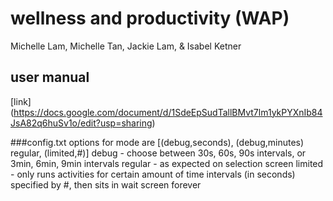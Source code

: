 # wellness and productivity (WAP)
Michelle Lam, Michelle Tan, Jackie Lam, & Isabel Ketner

## user manual
[link] (https://docs.google.com/document/d/1SdeEpSudTallBMvt7lm1ykPYXnIb84JsA82q6huSv1o/edit?usp=sharing)

###config.txt
options for mode are [(debug,seconds), (debug,minutes) regular, (limited,#)]
debug - choose between 30s, 60s, 90s intervals, or 3min, 6min, 9min intervals
regular - as expected on selection screen
limited - only runs activities for certain amount of time intervals (in seconds) specified by #, then sits in wait screen forever
